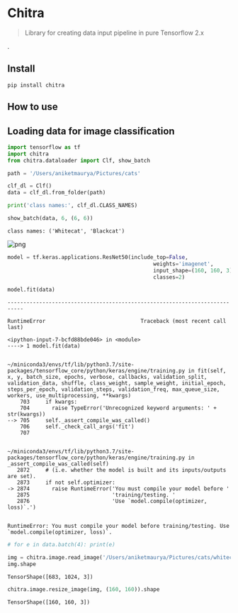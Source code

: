 # Chitra
> Library for creating data input pipeline in pure Tensorflow 2.x


.
<!-- This file will become your README and also the index of your documentation. -->

## Install

`pip install chitra`

## How to use

<!-- Fill me in please! Don't forget code examples: -->
## Loading data for image classification

```python
import tensorflow as tf
import chitra
from chitra.dataloader import Clf, show_batch

path = '/Users/aniketmaurya/Pictures/cats'

clf_dl = Clf()
data = clf_dl.from_folder(path)

print('class names:', clf_dl.CLASS_NAMES)

show_batch(data, 6, (6, 6))
```

    class names: ('Whitecat', 'Blackcat')



![png](docs/images/output_5_1.png)


```python
model = tf.keras.applications.ResNet50(include_top=False,
                                              weights='imagenet',
                                              input_shape=(160, 160, 3),
                                              classes=2)
```

```python
model.fit(data)
```


    ---------------------------------------------------------------------------

    RuntimeError                              Traceback (most recent call last)

    <ipython-input-7-bcfd88bde046> in <module>
    ----> 1 model.fit(data)
    

    ~/miniconda3/envs/tf/lib/python3.7/site-packages/tensorflow_core/python/keras/engine/training.py in fit(self, x, y, batch_size, epochs, verbose, callbacks, validation_split, validation_data, shuffle, class_weight, sample_weight, initial_epoch, steps_per_epoch, validation_steps, validation_freq, max_queue_size, workers, use_multiprocessing, **kwargs)
        703     if kwargs:
        704       raise TypeError('Unrecognized keyword arguments: ' + str(kwargs))
    --> 705     self._assert_compile_was_called()
        706     self._check_call_args('fit')
        707 


    ~/miniconda3/envs/tf/lib/python3.7/site-packages/tensorflow_core/python/keras/engine/training.py in _assert_compile_was_called(self)
       2872     # (i.e. whether the model is built and its inputs/outputs are set).
       2873     if not self.optimizer:
    -> 2874       raise RuntimeError('You must compile your model before '
       2875                          'training/testing. '
       2876                          'Use `model.compile(optimizer, loss)`.')


    RuntimeError: You must compile your model before training/testing. Use `model.compile(optimizer, loss)`.


```python
# for e in data.batch(4): print(e)
```

```python
img = chitra.image.read_image('/Users/aniketmaurya/Pictures/cats/whitecat/wcat1.jpg')
img.shape
```




    TensorShape([683, 1024, 3])



```python
chitra.image.resize_image(img, (160, 160)).shape
```




    TensorShape([160, 160, 3])


